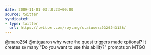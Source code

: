 ```yaml
---
date: 2009-11-01 03:10:23+00:00
source: twitter
syndicated:
- type: twitter
  url: https://twitter.com/roytang/statuses/5329543128/
---
```


[@maro254](https://twitter.com/maro254/) [@mtgaaron](https://twitter.com/mtgaaron/) why were the quest triggers made optional? It creates so many "Do you want to use this ability?" prompts on MTGO